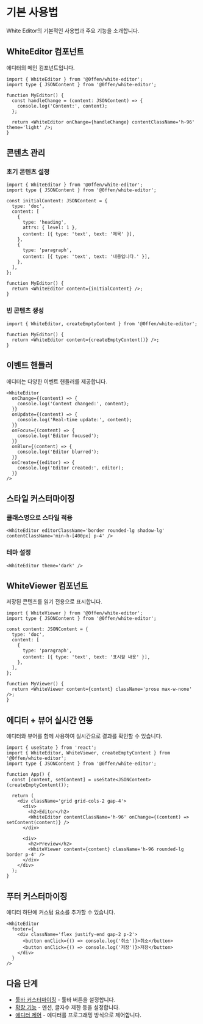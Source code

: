 # 기본 사용법

White Editor의 기본적인 사용법과 주요 기능을 소개합니다.

## WhiteEditor 컴포넌트

에디터의 메인 컴포넌트입니다.

```tsx
import { WhiteEditor } from '@0ffen/white-editor';
import type { JSONContent } from '@0ffen/white-editor';

function MyEditor() {
  const handleChange = (content: JSONContent) => {
    console.log('Content:', content);
  };

  return <WhiteEditor onChange={handleChange} contentClassName='h-96' theme='light' />;
}
```

## 콘텐츠 관리

### 초기 콘텐츠 설정

```tsx
import { WhiteEditor } from '@0ffen/white-editor';
import type { JSONContent } from '@0ffen/white-editor';

const initialContent: JSONContent = {
  type: 'doc',
  content: [
    {
      type: 'heading',
      attrs: { level: 1 },
      content: [{ type: 'text', text: '제목' }],
    },
    {
      type: 'paragraph',
      content: [{ type: 'text', text: '내용입니다.' }],
    },
  ],
};

function MyEditor() {
  return <WhiteEditor content={initialContent} />;
}
```

### 빈 콘텐츠 생성

```tsx
import { WhiteEditor, createEmptyContent } from '@0ffen/white-editor';

function MyEditor() {
  return <WhiteEditor content={createEmptyContent()} />;
}
```

## 이벤트 핸들러

에디터는 다양한 이벤트 핸들러를 제공합니다.

```tsx
<WhiteEditor
  onChange={(content) => {
    console.log('Content changed:', content);
  }}
  onUpdate={(content) => {
    console.log('Real-time update:', content);
  }}
  onFocus={(content) => {
    console.log('Editor focused');
  }}
  onBlur={(content) => {
    console.log('Editor blurred');
  }}
  onCreate={(editor) => {
    console.log('Editor created:', editor);
  }}
/>
```

## 스타일 커스터마이징

### 클래스명으로 스타일 적용

```tsx
<WhiteEditor editorClassName='border rounded-lg shadow-lg' contentClassName='min-h-[400px] p-4' />
```

### 테마 설정

```tsx
<WhiteEditor theme='dark' />
```

## WhiteViewer 컴포넌트

저장된 콘텐츠를 읽기 전용으로 표시합니다.

```tsx
import { WhiteViewer } from '@0ffen/white-editor';
import type { JSONContent } from '@0ffen/white-editor';

const content: JSONContent = {
  type: 'doc',
  content: [
    {
      type: 'paragraph',
      content: [{ type: 'text', text: '표시할 내용' }],
    },
  ],
};

function MyViewer() {
  return <WhiteViewer content={content} className='prose max-w-none' />;
}
```

## 에디터 + 뷰어 실시간 연동

에디터와 뷰어를 함께 사용하여 실시간으로 결과를 확인할 수 있습니다.

```tsx
import { useState } from 'react';
import { WhiteEditor, WhiteViewer, createEmptyContent } from '@0ffen/white-editor';
import type { JSONContent } from '@0ffen/white-editor';

function App() {
  const [content, setContent] = useState<JSONContent>(createEmptyContent());

  return (
    <div className='grid grid-cols-2 gap-4'>
      <div>
        <h2>Editor</h2>
        <WhiteEditor contentClassName='h-96' onChange={(content) => setContent(content)} />
      </div>

      <div>
        <h2>Preview</h2>
        <WhiteViewer content={content} className='h-96 rounded-lg border p-4' />
      </div>
    </div>
  );
}
```

## 푸터 커스터마이징

에디터 하단에 커스텀 요소를 추가할 수 있습니다.

```tsx
<WhiteEditor
  footer={
    <div className='flex justify-end gap-2 p-2'>
      <button onClick={() => console.log('취소')}>취소</button>
      <button onClick={() => console.log('저장')}>저장</button>
    </div>
  }
/>
```

## 다음 단계

- [툴바 커스터마이징](/guide/toolbar) - 툴바 버튼을 설정합니다.
- [확장 기능](/guide/extensions) - 멘션, 글자수 제한 등을 설정합니다.
- [에디터 제어](/guide/editor-control) - 에디터를 프로그래밍 방식으로 제어합니다.
